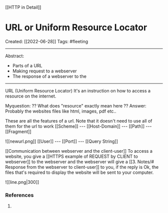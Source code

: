 [[HTTP in Detail]]

# URL or Uniform Resource Locator
Created:  [[2022-06-28]]
Tags: #fleeting 

---
Abstract:
- Parts of a URL
- Making request to a webserver
- The response of a webserver to the  

---
URL (Uniform Resource Locator)
It's an instruction on how to access a resource on the internet.  

Myquestion: ?? What does "resource" exactly mean here ?? 
Answer: Probably the websites files like html, images, pdf etc..

These are all the features of a url. Note that it doesn't need to use all of them for the url to work
[[Scheme]] --- [[Host-Domain]] --- [[Path]] --- [[Fragment]]

![[newurl.png]]
[[User]] --- [[Port]] --- [[Query String]]



[[Communication between webserver and the client-user]]
To access a website, you give a [[HTTPS example of REQUEST by CLIENT to webserver]] to the webserver and the webserver will give a [[3. Notes/# Response from the webserver to client-user]] to you, if the reply is Ok, the files that's required to display the website will be sent to your computer. 

![[line.png|300]]











### References
1. 